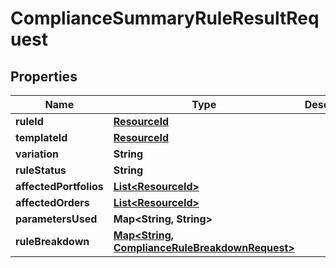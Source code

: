 

# ComplianceSummaryRuleResultRequest


## Properties

| Name | Type | Description | Notes |
|------------ | ------------- | ------------- | -------------|
|**ruleId** | [**ResourceId**](ResourceId.md) |  |  |
|**templateId** | [**ResourceId**](ResourceId.md) |  |  |
|**variation** | **String** |  |  |
|**ruleStatus** | **String** |  |  |
|**affectedPortfolios** | [**List&lt;ResourceId&gt;**](ResourceId.md) |  |  |
|**affectedOrders** | [**List&lt;ResourceId&gt;**](ResourceId.md) |  |  |
|**parametersUsed** | **Map&lt;String, String&gt;** |  |  |
|**ruleBreakdown** | [**Map&lt;String, ComplianceRuleBreakdownRequest&gt;**](ComplianceRuleBreakdownRequest.md) |  |  |




